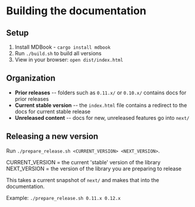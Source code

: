 # Building the documentation

## Setup

1. Install MDBook - `cargo install mdbook`
2. Run `./build.sh` to build all versions
3. View in your browser: `open dist/index.html`

## Organization

* **Prior releases** -- folders such as `0.11.x/` or `0.10.x/` contains docs for prior releases
* **Current stable version** -- the `index.html` file contains a redirect to the docs for current stable release
* **Unreleased content** -- docs for new, unreleased features go into `next/`

## Releasing a new version

Run `./prepare_release.sh <CURRENT_VERSION> <NEXT_VERSION>`. 

CURRENT_VERSION = the current 'stable' version of the library
NEXT_VERSION = the version of the library you are preparing to release

This takes a current snapshot of `next/` and makes that into the documentation.

Example: `./prepare_release.sh 0.11.x 0.12.x`
